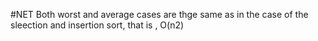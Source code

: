 #NET
Both worst and average cases are thge same as in the  case of the sleection and insertion sort, that is , O(n2)
